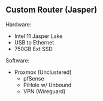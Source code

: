 Custom Router (Jasper)
-
Hardware:
+ Intel 11 Jasper Lake
+ USB to Ethernet
+ 750GB Ext SSD

Software:
+ Proxmox (Unclustered)
  + pfSense
  + PiHole w/ Unbound
  + VPN (Wireguard)
